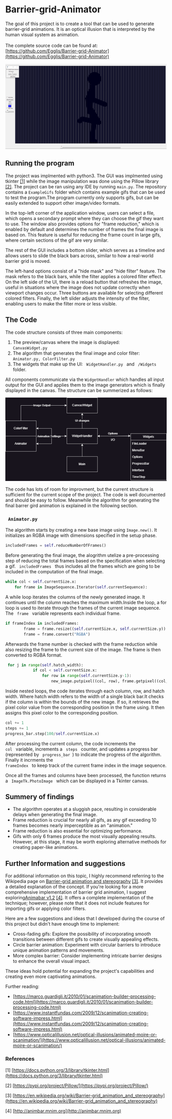 # Barrier-grid-Animator
The goal of this project is to create a tool that can be used to generate barrier-grid animations. It is an optical illusion that is interpreted by the human visual system as animation.\
\
 The complete source code can be found at: [https://github.com/Egglis/Barrier-grid-Animator](https://github.com/Egglis/Barrier-grid-Animator)


![Screenshot](screenshots/Capture.png)

## Running the program
The project was implmented with python3. The GUI was implmented using tkinter [[1]](#1) while the image manipulation was done using the Pillow library [[2]](#2). The project can be ran using any IDE by running <code>main.py</code>. The repository contains a <code>ExampleGifs</code> folder which contains example gifs that can be used to test the program.The program currently only supports gifs, but can be easily extended to support other image/video formats.

In the top-left corner of the application window, users can select a file, which opens a secondary prompt where they can choose the gif they want to use. The window also provides options for "frame reduction," which is enabled by default and determines the number of frames the final image is based on. This feature is useful for reducing the frame count in large gifs, where certain sections of the gif are very similar.

The rest of the GUI includes a bottom slider, which serves as a timeline and allows users to slide the black bars across, similar to how a real-world barrier grid is moved.


The left-hand options consist of a "hide mask" and "hide filter" feature. The mask refers to the black bars, while the filter applies a colored filter effect. On the left side of the UI, there is a reload button that refreshes the image, useful in situations where the image does not update correctly when viewport changes occur. Three buttons are available for selecting different colored filters. Finally, the left slider adjusts the intensity of the filter, enabling users to make the filter more or less visible.

## The Code
The code structure consists of three main components:
1. The preview/canvas where the image is displayed: <code> CanvasWidget.py </code>
2. The algorithm that generates the final image and color filter: <code> Animator.py, ColorFilter.py</code>
3. The widgets that make up the UI: <code> WidgetHandler.py </code> and <code> /Widgets</code> folder.

All components communicate via the <code>WidgetHandler</code> which handles all input output for the GUI and applies them to the image generators which is finally displayed in the canvas. The structure can be summerized as follows:

![Screenshot](screenshots/uml.png)

The code has lots of room for improvment, but the current structure is sufficient for the current scope of the project. The code is well documented and should be easy to follow. Meanwhile the algorithm for generating the final barrer gird animation is explained in the following section.

### <code> Animator.py </code>

The algorithm starts by creating a new base image using <code>Image.new()</code>. It initializes an RGBA image with dimensions specified in the setup phase. 

```python
includedFrames = self.reduceNumberOfFrames()
```

Before generating the final image, the alogrithm utelize a pre-processing step of reducing the total frames based on the specification when selecting a gif. <code> includedFrames </code> thus includes all the frames which are going to be included in the computation of the final image. 

```python
while col < self.currentSize.x:
    for frame in ImageSequence.Iterator(self.currentSequence):
```
A while loop iterates the columns of the newly generated image. It continues until the column reaches the maximum width.Inside the loop, a for loop is used to iterate through the frames of the current image sequence. The <code> frame </code> variable represents each individual frame.

```python
if frameIndex in includedFrames:
        frame = frame.resize((self.currentSize.x, self.currentSize.y))
        frame = frame.convert("RGBA")
```	
Afterwards the frame number is checked with the frame reduction while also resizing the frame to the current size of the image. The frame is then converted to RGBA format. 

```python
 for j in range(self.hatch_width):
            if col < self.currentSize.x:
                for row in range(self.currentSize.y-1):
                    new_image.putpixel((col, row), frame.getpixel((col, row)))
```
Inside nested loops, the code iterates through each column, row, and hatch width. Where hatch width refers to the width of a single black bar.It checks if the column is within the bounds of the new image. If so, it retrieves the pixel color value from the corresponding position in the frame using. It then assigns this pixel color to the corresponding position.

```python
col += 1
steps += 1
progress_bar.step(100/self.currentSize.x)
```
After processing the current column, the code increments the <code> col </code> variable, increments a <code> steps </code> counter, and updates a progress bar (represented by <code> progress_bar </code>) to indicate the progress of the algorithm. Finally it incrments the <code> frameIndex </code> to keep track of the current frame index in the image sequence.

Once all the frames and columns have been processed, the function returns a <code> ImageTk.PhotoImage </code> which can be displayed in a Tkinter canvas.

## Summery of findings
- The algorithm operates at a sluggish pace, resulting in considerable delays when generating the final image.
- Frame reduction is crucial for nearly all gifs, as any gif exceeding 10 frames becomes nearly imperceptible as an "animation."
- Frame reduction is also essential for optimizing performance.
- Gifs with only 6 frames produce the most visually appealing results. However, at this stage, it may be worth exploring alternative methods for creating paper-like animations.


## Further Information and suggestions
For additional information on this topic, I highly recommend referring to the Wikipedia page on  [Barrier-grid animation and stereography](https://en.wikipedia.org/wikiBarrier-grid_animation_and_stereography) [[3]](#3). It provides a detailed explanation of the concept. If you're looking for a more comprehensive implementation of barrier grid animation, I suggest exploring[Animabar v1.2](http://animbar.mnim.org) [[4]](#4). It offers a complete implementation of the technique; however, please note that it does not include features for importing gifs or applying color filters.

Here are a few suggestions and ideas that I developed during the course of this project but didn't have enough time to implement:
- Cross-fading gifs: Explore the possibility of incorporating smooth transitions between different gifs to create visually appealing effects.
- Circle barrier animation: Experiment with circular barriers to introduce unique animation patterns and movements.
- More complex barrier: Consider implementing intricate barrier designs to enhance the overall visual impact.

These ideas hold potential for expanding the project's capabilities and creating even more captivating animations.

Further reading:
- [https://marco.guardigli.it/2010/01/scanimation-builder-processing-code.html](https://marco.guardigli.it/2010/01/scanimation-builder-processing-code.html)
- [https://www.instantfundas.com/2009/12/scanimation-creating-software-impress.html](https://www.instantfundas.com/2009/12/scanimation-creating-software-impress.html)
- [https://www.opticalillusion.net/optical-illusions/animated-moire-or-scanimation/](https://www.opticalillusion.net/optical-illusions/animated-moire-or-scanimation/)

### References

<a id="1">[1]</a> [https://docs.python.org/3/library/tkinter.html](https://docs.python.org/3/library/tkinter.html)

<a id="2">[2]</a> [https://pypi.org/project/Pillow/](https://pypi.org/project/Pillow/)

<a id="3">[3]</a> [https://en.wikipedia.org/wiki/Barrier-grid_animation_and_stereography](https://en.wikipedia.org/wiki/Barrier-grid_animation_and_stereography)

<a id="4">[4]</a> [http://animbar.mnim.org](http://animbar.mnim.org)
